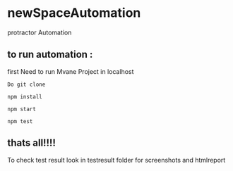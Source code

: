 # newSpaceAutomation
protractor Automation
##  to run automation :

first Need to run Mvane Project in localhost

```Do git clone```

```npm install```

```npm start```

```npm test```

##   thats all!!!!

To check test result look in testresult folder for screenshots and htmlreport
